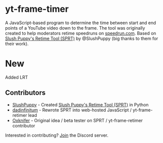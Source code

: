# yt-frame-timer
A JavaScript-based program to determine the time between start and end points of a YouTube video down to the frame. The tool was originally created to help moderators retime speedruns on [speedrun.com](https://www.speedrun.com). Based on [Slush Puppy's Retime Tool (SPRT)](https://github.com/Slush0Puppy/retime) by @SlushPuppy (big thanks to them for their work).

# New
Added LRT

## Contributors
* [SlushPuppy](https://www.speedrun.com/user/SlushPuppy) - Created [Slush Puppy's Retime Tool (SPRT)](https://github.com/Slush0Puppy/retime) in Python
* [dadinfinitum](https://www.speedrun.com/user/dadinfinitum) - Rewrote SPRT into web-hosted JavaScript / yt-frame-retimer lead
* [Oxknifer](https://www.speedrun.com/user/Oxknifer) - Original idea / beta tester on SPRT / yt-frame-retimer contributor

Interested in contributing? [Join](https://discord.gg/CrGnuWw) the Discord server.
